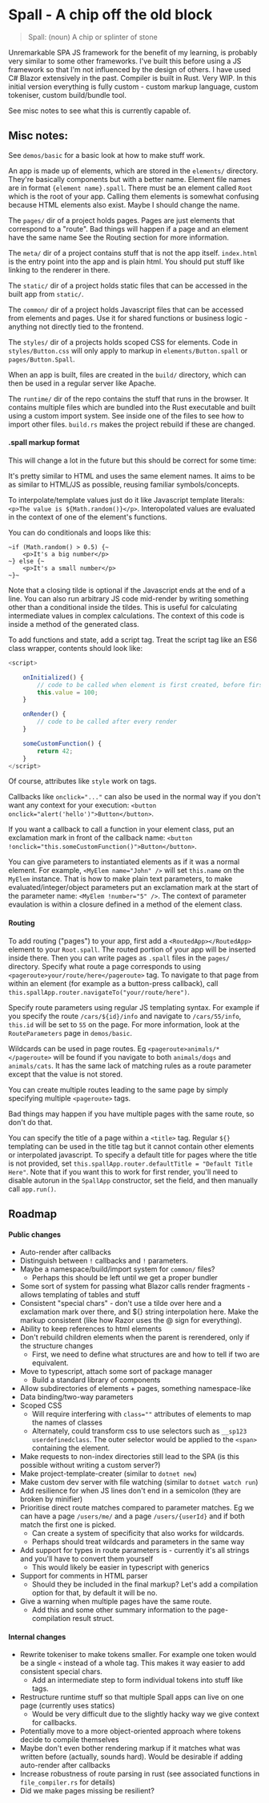 # Spall - A chip off the old block

> Spall: (noun) A chip or splinter of stone

Unremarkable SPA JS framework for the benefit of my learning, is probably very similar to some other frameworks. I've built this before using a JS framework so that I'm not influenced by the design of others. I have used C# Blazor extensively in the past. Compiler is built in Rust. Very WIP. In this initial version everything is fully custom - custom markup language, custom tokeniser, custom build/bundle tool.

See misc notes to see what this is currently capable of.

## Misc notes:

See `demos/basic` for a basic look at how to make stuff work.

An app is made up of elements, which are stored in the `elements/` directory. They're basically components but with a better name. Element file names are in format `{element name}.spall`. There must be an element called `Root` which is the root of your app. Calling them elements is somewhat confusing because HTML elements also exist. Maybe I should change the name.

The `pages/` dir of a project holds pages. Pages are just elements that correspond to a "route". Bad things will happen if a page and an element have the same name See the Routing section for more information.

The `meta/` dir of a project contains stuff that is not the app itself. `index.html` is the entry point into the app and is plain html. You should put stuff like linking to the renderer in there.

The `static/` dir of a project holds static files that can be accessed in the built app from `static/`.

The `common/` dir of a project holds Javascript files that can be accessed from elements and pages. Use it for shared functions or business logic - anything not directly tied to the frontend.

The `styles/` dir of a projects holds scoped CSS for elements. Code in `styles/Button.css` will only apply to markup in `elements/Button.spall` or `pages/Button.Spall`.

When an app is built, files are created in the `build/` directory, which can then be used in a regular server like Apache.

The `runtime/` dir of the repo contains the stuff that runs in the browser. It contains multiple files which are bundled into the Rust executable and built using a custom import system. See inside one of the files to see how to import other files. `build.rs` makes the project rebuild if these are changed.

#### .spall markup format

This will change a lot in the future but this should be correct for some time:

It's pretty similar to HTML and uses the same element names. It aims to be as similar to HTML/JS as possible, reusing familiar symbols/concepts.

To interpolate/template values just do it like Javascript template literals: `<p>The value is ${Math.random()}</p>`. Interopolated values are evaluated in the context of one of the element's functions.

You can do conditionals and loops like this:
```
~if (Math.random() > 0.5) {~
    <p>It's a big number</p>
~} else {~
    <p>It's a small number</p>
~}~
```
Note that a closing tilde is optional if the Javascript ends at the end of a line. You can also run arbitrary JS code mid-render by writing something other than a conditional inside the tildes. This is useful for calculating intermediate values in complex calculations. The context of this code is inside a method of the generated class.

To add functions and state, add a script tag. Treat the script tag like an ES6 class wrapper, contents should look like:
```javascript
<script>

    onInitialized() {
        // code to be called when element is first created, before first render
        this.value = 100;
    }

    onRender() {
        // code to be called after every render
    }

    someCustomFunction() {
        return 42;
    }
</script>
```

Of course, attributes like `style` work on tags.

Callbacks like `onclick="..."` can also be used in the normal way if you don't want any context for your execution: `<button onclick="alert('hello')">Button</button>`.

If you want a callback to call a function in your element class, put an exclamation mark in front of the callback name: `<button !onclick="this.someCustomFunction()">Button</button>`.

You can give parameters to instantiated elements as if it was a normal element. For example, `<MyElem name="John" />` will set `this.name` on the `MyElem` instance. That is how to make plain text parameters, to make evaluated/integer/object parameters put an exclamation mark at the start of the parameter name: `<MyElem !number="5" />`. The context of parameter evaulation is within a closure defined in a method of the element class.

#### Routing

To add routing ("pages") to your app, first add a `<RoutedApp></RoutedApp>` element to your `Root.spall`. The routed portion of your app will be inserted inside there. Then you can write pages as `.spall` files in the `pages/` directory. Specify what route a page corresponds to using `<pageroute>your/route/here</pageroute>` tag. To navigate to that page from within an element (for example as a button-press callback), call `this.spallApp.router.navigateTo("your/route/here")`.

Specify route parameters using regular JS templating syntax. For example if you specify the route `/cars/${id}/info` and navigate to `/cars/55/info`, `this.id` will be set to `55` on the page. For more information, look at the `RouteParameters` page in `demos/basic`.

Wildcards can be used in page routes. Eg `<pageroute>animals/*</pageroute>` will be found if you navigate to both `animals/dogs` and `animals/cats`. It has the same lack of matching rules as a route parameter except that the value is not stored.

You can create multiple routes leading to the same page by simply specifying multiple `<pageroute>` tags.

Bad things may happen if you have multiple pages with the same route, so don't do that.

You can specify the title of a page within a `<title>` tag. Regular `${}` templating can be used in the title tag but it cannot contain other elements or interpolated javascript. To specify a default title for pages where the title is not provided, set `this.spallApp.router.defaultTitle = "Default Title Here"`. Note that if you want this to work for first render, you'll need to disable autorun in the `SpallApp` constructor, set the field, and then manually call `app.run()`.

## Roadmap

#### Public changes

- Auto-render after callbacks
- Distinguish between `!` callbacks and `!` parameters. 
- Maybe a namespace/build/import system for `common/` files?
    - Perhaps this should be left until we get a proper bundler
- Some sort of system for passing what Blazor calls render fragments - allows templating of tables and stuff
- Consistent "special chars" - don't use a tilde over here and a exclamation mark over there, and ${} string interpolation here. Make the markup consistent (like how Razor uses the @ sign for everything).
- Ability to keep references to html elements
- Don't rebuild children elements when the parent is rerendered, only if the structure changes
    - First, we need to define what structures are and how to tell if two are equivalent.
- Move to typescript, attach some sort of package manager
    - Build a standard library of components
- Allow subdirectories of elements + pages, something namespace-like
- Data binding/two-way parameters
- Scoped CSS
    - Will require interfering with `class=""` attributes of elements to map the names of classes
    - Alternately, could transform css to use selectors such as `__sp123 userdefinedclass`. The outer selector would be applied to the `<span>` containing the element.
- Make requests to non-index directories still lead to the SPA (is this possible without writing a custom server?)
- Make project-template-creater (similar to `dotnet new`)
- Make custom dev server with file watching (similar to `dotnet watch run`)
- Add resilience for when JS lines don't end in a semicolon (they are broken by minifier)
- Prioritise direct route matches compared to parameter matches. Eg we can have a page `/users/me/` and a page `/users/{userId}` and if both match the first one is picked.
    - Can create a system of specificity that also works for wildcards.
    - Perhaps should treat wildcards and parameters in the same way
- Add support for types in route parameters is - currently it's all strings and you'll have to convert them yourself
    - This would likely be easier in typescript with generics
- Support for comments in HTML parser
    - Should they be included in the final markup? Let's add a compilation option for that, by default it will be no.
- Give a warning when multiple pages have the same route.
    - Add this and some other summary information to the page-compilation result struct.

#### Internal changes

- Rewrite tokeniser to make tokens smaller. For example one token would be a single `<` instead of a whole tag. This makes it way easier to add consistent special chars.
    - Add an intermediate step to form individual tokens into stuff like tags.
- Restructure runtime stuff so that multiple Spall apps can live on one page (currently uses statics)
    - Would be very difficult due to the slightly hacky way we give context for callbacks.
- Potentially move to a more object-oriented approach where tokens decide to compile themselves
- Maybe don't even bother rendering markup if it matches what was written before (actually, sounds hard). Would be desirable if adding auto-render after callbacks 
- Increase robustness of route parsing in rust (see associated functions in `file_compiler.rs` for details)
- Did we make pages missing be resilient?
